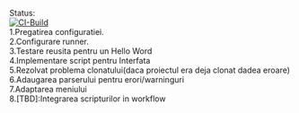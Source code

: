 Status:<br>
[![CI-Build](https://github.com/AlexandruMoldoveanu/FinalState/actions/workflows/build.yml/badge.svg)](https://github.com/AlexandruMoldoveanu/FinalState/actions/workflows/build.yml)<br>
1.Pregatirea configuratiei.<br>
2.Configurare runner.<br>
3.Testare reusita pentru un Hello Word<br>
4.Implementare script pentru Interfata<br>
5.Rezolvat problema clonatului(daca proiectul era deja clonat dadea eroare)<br>
6.Adaugarea parserului pentru erori/warninguri<br>
7.Adaptarea meniului<br>
8.[TBD]:Integrarea scripturilor in workflow<br>


<br>
